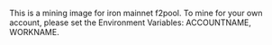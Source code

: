 This is a mining image for iron mainnet f2pool.
To mine for your own account, please set the Environment Variables: ACCOUNTNAME, WORKNAME.
